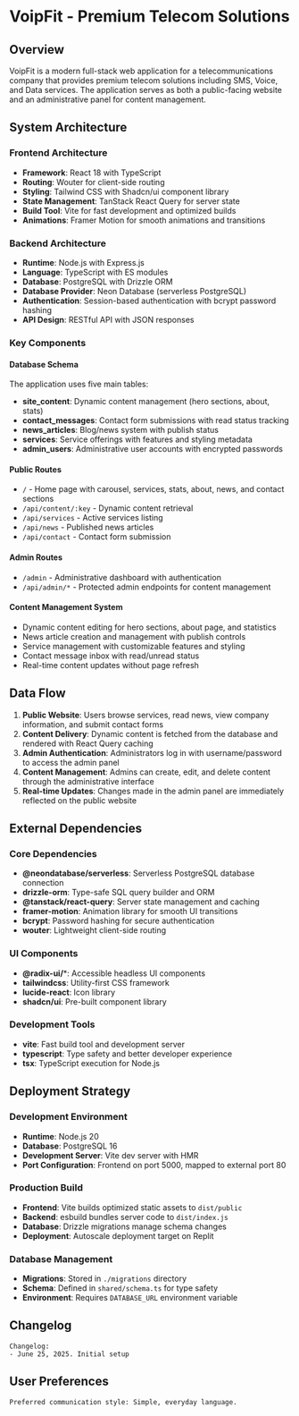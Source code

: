 # VoipFit - Premium Telecom Solutions

## Overview

VoipFit is a modern full-stack web application for a telecommunications company that provides premium telecom solutions including SMS, Voice, and Data services. The application serves as both a public-facing website and an administrative panel for content management.

## System Architecture

### Frontend Architecture
- **Framework**: React 18 with TypeScript
- **Routing**: Wouter for client-side routing
- **Styling**: Tailwind CSS with Shadcn/ui component library
- **State Management**: TanStack React Query for server state
- **Build Tool**: Vite for fast development and optimized builds
- **Animations**: Framer Motion for smooth animations and transitions

### Backend Architecture
- **Runtime**: Node.js with Express.js
- **Language**: TypeScript with ES modules
- **Database**: PostgreSQL with Drizzle ORM
- **Database Provider**: Neon Database (serverless PostgreSQL)
- **Authentication**: Session-based authentication with bcrypt password hashing
- **API Design**: RESTful API with JSON responses

### Key Components

#### Database Schema
The application uses five main tables:
- **site_content**: Dynamic content management (hero sections, about, stats)
- **contact_messages**: Contact form submissions with read status tracking
- **news_articles**: Blog/news system with publish status
- **services**: Service offerings with features and styling metadata
- **admin_users**: Administrative user accounts with encrypted passwords

#### Public Routes
- `/` - Home page with carousel, services, stats, about, news, and contact sections
- `/api/content/:key` - Dynamic content retrieval
- `/api/services` - Active services listing
- `/api/news` - Published news articles
- `/api/contact` - Contact form submission

#### Admin Routes
- `/admin` - Administrative dashboard with authentication
- `/api/admin/*` - Protected admin endpoints for content management

#### Content Management System
- Dynamic content editing for hero sections, about page, and statistics
- News article creation and management with publish controls
- Service management with customizable features and styling
- Contact message inbox with read/unread status
- Real-time content updates without page refresh

## Data Flow

1. **Public Website**: Users browse services, read news, view company information, and submit contact forms
2. **Content Delivery**: Dynamic content is fetched from the database and rendered with React Query caching
3. **Admin Authentication**: Administrators log in with username/password to access the admin panel
4. **Content Management**: Admins can create, edit, and delete content through the administrative interface
5. **Real-time Updates**: Changes made in the admin panel are immediately reflected on the public website

## External Dependencies

### Core Dependencies
- **@neondatabase/serverless**: Serverless PostgreSQL database connection
- **drizzle-orm**: Type-safe SQL query builder and ORM
- **@tanstack/react-query**: Server state management and caching
- **framer-motion**: Animation library for smooth UI transitions
- **bcrypt**: Password hashing for secure authentication
- **wouter**: Lightweight client-side routing

### UI Components
- **@radix-ui/***: Accessible headless UI components
- **tailwindcss**: Utility-first CSS framework
- **lucide-react**: Icon library
- **shadcn/ui**: Pre-built component library

### Development Tools
- **vite**: Fast build tool and development server
- **typescript**: Type safety and better developer experience
- **tsx**: TypeScript execution for Node.js

## Deployment Strategy

### Development Environment
- **Runtime**: Node.js 20
- **Database**: PostgreSQL 16
- **Development Server**: Vite dev server with HMR
- **Port Configuration**: Frontend on port 5000, mapped to external port 80

### Production Build
- **Frontend**: Vite builds optimized static assets to `dist/public`
- **Backend**: esbuild bundles server code to `dist/index.js`
- **Database**: Drizzle migrations manage schema changes
- **Deployment**: Autoscale deployment target on Replit

### Database Management
- **Migrations**: Stored in `./migrations` directory
- **Schema**: Defined in `shared/schema.ts` for type safety
- **Environment**: Requires `DATABASE_URL` environment variable

## Changelog

```
Changelog:
- June 25, 2025. Initial setup
```

## User Preferences

```
Preferred communication style: Simple, everyday language.
```